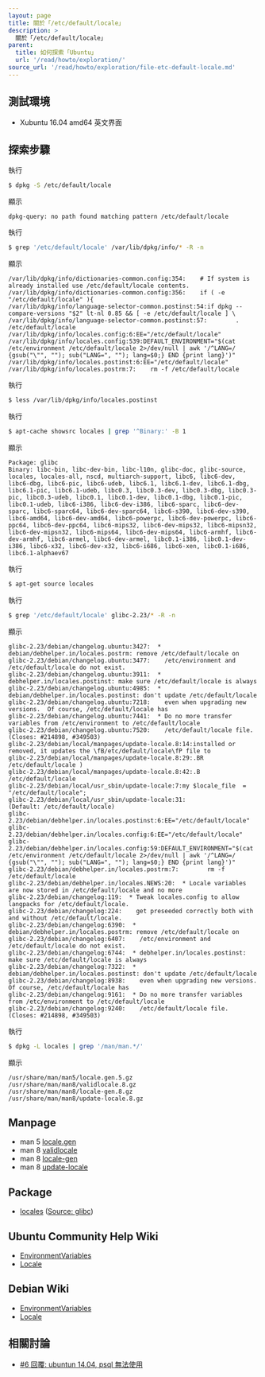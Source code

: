```yaml
---
layout: page
title: 關於「/etc/default/locale」
description: >
  關於「/etc/default/locale」
parent:
  title: 如何探索「Ubuntu」
  url: '/read/howto/exploration/'
source_url: '/read/howto/exploration/file-etc-default-locale.md'
---
```


## 測試環境

* Xubuntu 16.04 amd64 英文界面

## 探索步驟

執行

``` sh
$ dpkg -S /etc/default/locale
```

顯示

```
dpkg-query: no path found matching pattern /etc/default/locale
```

執行

``` sh
$ grep '/etc/default/locale' /var/lib/dpkg/info/* -R -n
```

顯示

```
/var/lib/dpkg/info/dictionaries-common.config:354:    # If system is already installed use /etc/default/locale contents.
/var/lib/dpkg/info/dictionaries-common.config:356:    if ( -e "/etc/default/locale" ){
/var/lib/dpkg/info/language-selector-common.postinst:54:if dpkg --compare-versions "$2" lt-nl 0.85 && [ -e /etc/default/locale ] \
/var/lib/dpkg/info/language-selector-common.postinst:57:        . /etc/default/locale
/var/lib/dpkg/info/locales.config:6:EE="/etc/default/locale"
/var/lib/dpkg/info/locales.config:539:DEFAULT_ENVIRONMENT="$(cat /etc/environment /etc/default/locale 2>/dev/null | awk '/^LANG=/ {gsub("\"", ""); sub("LANG=", ""); lang=$0;} END {print lang}')"
/var/lib/dpkg/info/locales.postinst:6:EE="/etc/default/locale"
/var/lib/dpkg/info/locales.postrm:7:    rm -f /etc/default/locale
```

執行

``` sh
$ less /var/lib/dpkg/info/locales.postinst
```

執行

``` sh
$ apt-cache showsrc locales | grep '^Binary:' -B 1
```

顯示

```
Package: glibc
Binary: libc-bin, libc-dev-bin, libc-l10n, glibc-doc, glibc-source, locales, locales-all, nscd, multiarch-support, libc6, libc6-dev, libc6-dbg, libc6-pic, libc6-udeb, libc6.1, libc6.1-dev, libc6.1-dbg, libc6.1-pic, libc6.1-udeb, libc0.3, libc0.3-dev, libc0.3-dbg, libc0.3-pic, libc0.3-udeb, libc0.1, libc0.1-dev, libc0.1-dbg, libc0.1-pic, libc0.1-udeb, libc6-i386, libc6-dev-i386, libc6-sparc, libc6-dev-sparc, libc6-sparc64, libc6-dev-sparc64, libc6-s390, libc6-dev-s390, libc6-amd64, libc6-dev-amd64, libc6-powerpc, libc6-dev-powerpc, libc6-ppc64, libc6-dev-ppc64, libc6-mips32, libc6-dev-mips32, libc6-mipsn32, libc6-dev-mipsn32, libc6-mips64, libc6-dev-mips64, libc6-armhf, libc6-dev-armhf, libc6-armel, libc6-dev-armel, libc0.1-i386, libc0.1-dev-i386, libc6-x32, libc6-dev-x32, libc6-i686, libc6-xen, libc0.1-i686, libc6.1-alphaev67
```


執行

``` sh
$ apt-get source locales
```

執行

``` sh
$ grep '/etc/default/locale' glibc-2.23/* -R -n
```

顯示

```
glibc-2.23/debian/changelog.ubuntu:3427:  * debian/debhelper.in/locales.postrm: remove /etc/default/locale on
glibc-2.23/debian/changelog.ubuntu:3477:    /etc/environment and /etc/default/locale do not exist.
glibc-2.23/debian/changelog.ubuntu:3911:  * debhelper.in/locales.postinst: make sure /etc/default/locale is always
glibc-2.23/debian/changelog.ubuntu:4985:  * debian/debhelper.in/locales.postinst: don't update /etc/default/locale
glibc-2.23/debian/changelog.ubuntu:7218:    even when upgrading new versions.  Of course, /etc/default/locale has
glibc-2.23/debian/changelog.ubuntu:7441:  * Do no more transfer variables from /etc/environment to /etc/default/locale
glibc-2.23/debian/changelog.ubuntu:7520:    /etc/default/locale file.  (Closes: #214898, #349503)
glibc-2.23/debian/local/manpages/update-locale.8:14:installed or removed, it updates the \fB/etc/default/locale\fP file to
glibc-2.23/debian/local/manpages/update-locale.8:29:.BR /etc/default/locale )
glibc-2.23/debian/local/manpages/update-locale.8:42:.B /etc/default/locale
glibc-2.23/debian/local/usr_sbin/update-locale:7:my $locale_file  = "/etc/default/locale";
glibc-2.23/debian/local/usr_sbin/update-locale:31:                       (Default: /etc/default/locale)
glibc-2.23/debian/debhelper.in/locales.postinst:6:EE="/etc/default/locale"
glibc-2.23/debian/debhelper.in/locales.config:6:EE="/etc/default/locale"
glibc-2.23/debian/debhelper.in/locales.config:59:DEFAULT_ENVIRONMENT="$(cat /etc/environment /etc/default/locale 2>/dev/null | awk '/^LANG=/ {gsub("\"", ""); sub("LANG=", ""); lang=$0;} END {print lang}')"
glibc-2.23/debian/debhelper.in/locales.postrm:7:        rm -f /etc/default/locale
glibc-2.23/debian/debhelper.in/locales.NEWS:20:  * Locale variables are now stored in /etc/default/locale and no more
glibc-2.23/debian/changelog:119:  * Tweak locales.config to allow langpacks for /etc/default/locale.
glibc-2.23/debian/changelog:224:    get preseeded correctly both with and without /etc/default/locale.
glibc-2.23/debian/changelog:6390:  * debian/debhelper.in/locales.postrm: remove /etc/default/locale on
glibc-2.23/debian/changelog:6407:    /etc/environment and /etc/default/locale do not exist.
glibc-2.23/debian/changelog:6744:  * debhelper.in/locales.postinst: make sure /etc/default/locale is always
glibc-2.23/debian/changelog:7322:  * debian/debhelper.in/locales.postinst: don't update /etc/default/locale
glibc-2.23/debian/changelog:8938:    even when upgrading new versions.  Of course, /etc/default/locale has
glibc-2.23/debian/changelog:9161:  * Do no more transfer variables from /etc/environment to /etc/default/locale
glibc-2.23/debian/changelog:9240:    /etc/default/locale file.  (Closes: #214898, #349503)
```

執行

``` sh
$ dpkg -L locales | grep '/man/man.*/'
```

顯示

```
/usr/share/man/man5/locale.gen.5.gz
/usr/share/man/man8/validlocale.8.gz
/usr/share/man/man8/locale-gen.8.gz
/usr/share/man/man8/update-locale.8.gz
```

## Manpage

* man 5 [locale.gen](http://manpages.ubuntu.com/manpages/xenial/en/man5/locale.gen.5.html)
* man 8 [validlocale](http://manpages.ubuntu.com/manpages/xenial/en/man8/validlocale.8.html)
* man 8 [locale-gen](http://manpages.ubuntu.com/manpages/xenial/en/man8/locale-gen.8.html)
* man 8 [update-locale](http://manpages.ubuntu.com/manpages/xenial/en/man8/update-locale.8.html)


## Package

* [locales](https://packages.ubuntu.com/xenial/locales) ([Source: glibc](https://packages.ubuntu.com/source/xenial/glibc))


## Ubuntu Community Help Wiki

* [EnvironmentVariables](https://help.ubuntu.com/community/EnvironmentVariables)
* [Locale](https://help.ubuntu.com/community/Locale)


## Debian Wiki

* [EnvironmentVariables](https://wiki.debian.org/EnvironmentVariables)
* [Locale](https://wiki.debian.org/Locale)


## 相關討論

* [#6 回覆: ubuntun 14.04, psql 無法使用](https://www.ubuntu-tw.org/modules/newbb/viewtopic.php?post_id=358372#forumpost358372)
